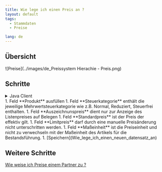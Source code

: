 ```yaml
---
title: Wie lege ich einen Preis an ?
layout: default
tags:
  - Stammdaten
  - Preise

lang: de
---
```

## Übersicht

![Preise](../images/de_Preissystem Hierachie - Preis.png)

## Schritte

<details> 
  <summary>Java Client </summary>
1. Register "Produkt-Preis" öffnen 
1. [Neuen Datensatz anlegen](Wie_lege_ich_einen_neuen_datensatz_an)
</details>
1. Feld **Produkt** ausfüllen
1. Feld **Steuerkategorie** enthält die jeweilige Mehrwertsteuerkategorie wie z.B. Normal, Reduziert, Steuerfrei enthalten.
1. Feld **Auszeichnunspreis** dient nur zur Anzeige des Listenpreises auf Belegen
1. Feld **Standardpreis** ist der Preis der effektiv gilt.
1. Feld **Limitpreis** darf durch eine manuelle Preisänderung nicht unterschritten werden.
1. Feld **Maßeinheit** ist die Preiseinheit und nicht zu verwechseln mit der Maßeinheit des Artikels für die Bestandsführung.
1. [Speichern](Wie_lege_ich_einen_neuen_datensatz_an)

## Weitere Schritte

[Wie weise ich Preise einem Partner zu ?](Wie_weise_ich_Preise_einem_Partner_zu)
